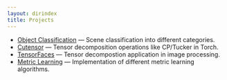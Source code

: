 ```yaml
---
layout: dirindex
title: Projects
---
```


- [Object Classification]() — Scene classification into different categories.
- [Cutensor](https://github.com/kulinseth/cutensor) — Tensor decomposition operations like CP/Tucker in Torch.
- [TensorFaces](https://github.com/kulinseth/TensorFaces) — Tensor decompostion application in image processing.
- [Metric Learning](https://github.com/kulinseth/metric-learning) — Implementation of different metric learning algorithms.
